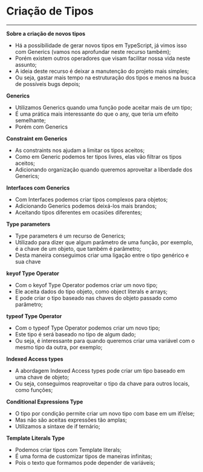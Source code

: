 # Criação de Tipos
***
**Sobre a criação de novos tipos**
* Há a possibilidade de gerar novos tipos em TypeScript, já vimos isso
com Generics (vamos nos aprofundar neste recurso também);
* Porém existem outros operadores que visam facilitar nossa vida neste
assunto;
* A ideia deste recurso é deixar a manutenção do projeto mais simples;
* Ou seja, gastar mais tempo na estruturação dos tipos e menos na busca
de possíveis bugs depois;

**Generics**
* Utilizamos Generics quando uma função pode aceitar mais de um tipo;
* É uma prática mais interessante do que o any, que teria um efeito
semelhante;
* Porém com Generics

**Constraint em Generics**
* As constraints nos ajudam a limitar os tipos aceitos;
* Como em Generic podemos ter tipos livres, elas vão filtrar os tipos
aceitos;
* Adicionando organização quando queremos aproveitar a liberdade dos
Generics;

**Interfaces com Generics**
* Com Interfaces podemos criar tipos complexos para objetos;
* Adicionando Generics podemos deixá-los mais brandos;
* Aceitando tipos diferentes em ocasiões diferentes;

**Type parameters**
* Type parameters é um recurso de Generics;
* Utilizado para dizer que algum parâmetro de uma função, por exemplo,
é a chave de um objeto, que também é parâmetro;
* Desta maneira conseguimos criar uma ligação entre o tipo genérico e
sua chave

**keyof Type Operator**
* Com o keyof Type Operator podemos criar um novo tipo;
* Ele aceita dados do tipo objeto, como object literals e arrays;
* E pode criar o tipo baseado nas chaves do objeto passado como
parâmetro;

**typeof Type Operator**
* Com o typeof Type Operator podemos criar um novo tipo;
* Este tipo é será baseado no tipo de algum dado;
* Ou seja, é interessante para quando queremos criar uma variável com o
mesmo tipo da outra, por exemplo;

**Indexed Access types**
* A abordagem Indexed Access types pode criar um tipo baseado em uma
chave de objeto;
* Ou seja, conseguimos reaproveitar o tipo da chave para outros locais,
como funções;

**Conditional Expressions Type**
* O tipo por condição permite criar um novo tipo com base em um if/else;
* Mas não são aceitas expressões tão amplas;
* Utilizamos a sintaxe de if ternário;

**Template Literals Type**
* Podemos criar tipos com Template literals;
* É uma forma de customizar tipos de maneiras infinitas;
* Pois o texto que formamos pode depender de variáveis;
